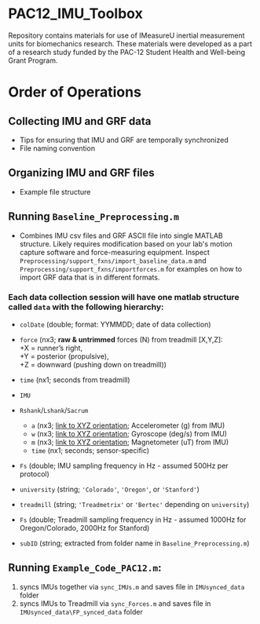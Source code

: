 # PAC12_IMU_Toolbox
Repository contains materials for use of IMeasureU inertial measurement units for biomechanics research. 
These materials were developed as a part of a research study funded by the PAC-12 Student Health and Well-being Grant Program.

# Order of Operations

## Collecting IMU and GRF data
- Tips for ensuring that IMU and GRF are temporally synchronized
- File naming convention

## Organizing IMU and GRF files
- Example file structure

## Running `Baseline_Preprocessing.m`
- Combines IMU csv files and GRF ASCII file into single MATLAB structure. Likely requires modification based on your
lab's motion capture software and force-measuring equipment. Inspect `Preprocessing/support_fxns/import_baseline_data.m`
and `Preprocessing/support_fxns/importforces.m` for examples on how to import GRF data that is in different formats. 

### Each data collection session will have one matlab structure called `data` with the following hierarchy:
- `colDate` (double; format: YYMMDD; date of data collection)
- ``force`` (nx3; **raw & untrimmed** forces (N) from treadmill [X,Y,Z]:  
           +X = runner’s right,  
           +Y = posterior (propulsive),  
           +Z = downward (pushing down on treadmill))
- ``time`` (nx1; seconds from treadmill)
- ``IMU``
- ``Rshank``/``Lshank``/``Sacrum``
  - `a` (nx3; [link to XYZ orientation](https://imeasureu.com/wp-content/uploads/2017/11/SensorSpecSheet.pdf); Accelerometer (g) from IMU)
  - `w` (nx3; [link to XYZ orientation](https://imeasureu.com/wp-content/uploads/2017/11/SensorSpecSheet.pdf); Gyroscope (deg/s) from IMU)
  - `m` (nx3; [link to XYZ orientation](https://imeasureu.com/wp-content/uploads/2017/11/SensorSpecSheet.pdf); Magnetometer (uT) from IMU)
  - `time` (nx1; seconds; sensor-specific)
- `Fs` (double; IMU sampling frequency in Hz - assumed 500Hz per protocol)

- `university` (string; `'Colorado'`, `'Oregon'`, or `'Stanford'`)
- `treadmill` (string; `'Treadmetrix'` or `'Bertec'` depending on `university`)
- `Fs` (double; Treadmill sampling frequency in Hz - assumed 1000Hz for Oregon/Colorado, 2000Hz for Stanford)
- `subID` (string; extracted from folder name in `Baseline_Preprocessing.m`)

## Running `Example_Code_PAC12.m`:
1. syncs IMUs together via `sync_IMUs.m` and saves file in `IMUsynced_data` folder
2. syncs IMUs to Treadmill via `sync_Forces.m` and saves file in `IMUsynced_data\FP_synced_data` folder
    
